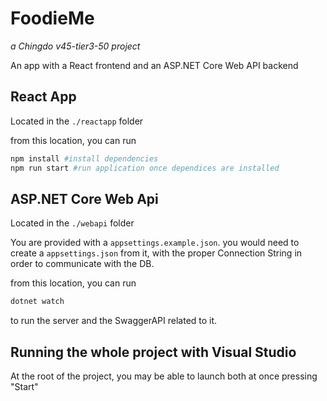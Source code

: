 # FoodieMe
*a Chingdo v45-tier3-50 project* 

An app with a React frontend and an ASP.NET Core Web API backend

## React App
Located in the `./reactapp` folder

from this location, you can run

```bash
npm install #install dependencies
npm run start #run application once dependices are installed
```

## ASP.NET Core Web Api
Located in the `./webapi` folder

You are provided with a `appsettings.example.json`. you would need to create a `appsettings.json` from it, with the proper Connection String in order to communicate with the DB.


from this location, you can run

```bash
dotnet watch
```

to run the server and the SwaggerAPI related to it.

## Running the whole project with Visual Studio
At the root of the project, you may be able to launch both at once pressing "Start"